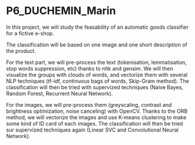 # P6_DUCHEMIN_Marin

In this project, we will study the feasability of an automatic goods classifier for a fictive e-shop. 

The classification will be based on one image and one short description of the product. 

For the text part, we will pre-process the text (tokenisation, lemmatisation, stop words suppression, etc) thanks to nltk and gensim. We will then visualize the groups with clouds of words, and vectorize them with several NLP techniques (tf-idf, continuous bags of words, Skip-Gram method). The classification will then be tried with supervized techniques (Naive Bayes, Random Forest, Recurrent Neural Network).

For the images, we will pre-process them (greyscaling, contrast and brightness optimization, noise canceling) with OpenCV. Thanks to the ORB method, we will vectorize the images and use K-means clustering to make some kind of ID card of each images. The classification will then be tried sur supervized techniques again (Linear SVC and Convolutional Neural Network).
